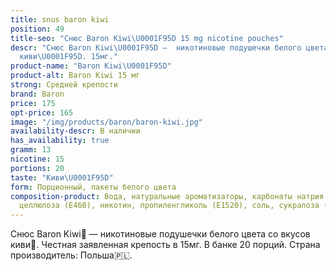 ```yaml
---
title: snus baron kiwi
position: 49
title-seo: "Снюс Baron Kiwi\U0001F95D 15 mg nicotine pouches"
descr: "Снюс Baron Kiwi\U0001F95D –  никотиновые подушечки белого цвета со вкусом
  киви\U0001F95D. 15мг."
product-name: "Baron Kiwi\U0001F95D"
product-alt: Baron Kiwi 15 мг
strong: Средней крепости
brand: Baron
price: 175
opt-price: 165
image: "/img/products/baron/baron-kiwi.jpg"
availability-descr: В наличии
has_availability: true
gramm: 13
nicotine: 15
portions: 20
taste: "Киви\U0001F95D"
form: Порционный, пакеты белого цвета
composition-product: Вода, натуральные ароматизаторы, карбонаты натрия (E500), микрокристаллическая
  целлюлоза (E460), никотин, пропиленгликоль (E1520), соль, сукралоза (E955)
---
```


Снюс Baron Kiwi🥝 — никотиновые подушечки белого цвета со вкусов киви🥝. Честная заявленная крепость в 15мг. В банке 20 порций. Страна производитель: Польша🇵🇱.